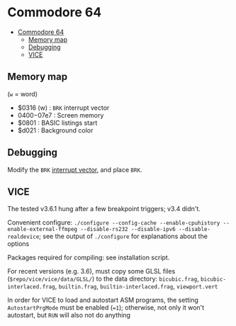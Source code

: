 # Commodore 64

- [Commodore 64](#commodore-64)
  - [Memory map](#memory-map)
  - [Debugging](#debugging)
  - [VICE](#vice)

## Memory map

(`w` = word)

- $0316 (w)   : `BRK` interrupt vector
- $0400-$07e7 : Screen memory
- $0801       : BASIC listings start
- $d021       : Background color

## Debugging

Modify the `BRK` [interrupt vector](#memory-map), and place `BRK`.

## VICE

The tested v3.6.1 hung after a few breakpoint triggers; v3.4 didn't.

Convenient configure: `./configure --config-cache --enable-cpuhistory --enable-external-ffmpeg --disable-rs232 --disable-ipv6 --disable-realdevice`; see the output of `./configure` for explanations about the options

Packages required for compiling: see installation script.

For recent versions (e.g. 3.6), must copy some GLSL files (`$repo/vice/vice/data/GLSL/`) to the data directory: `bicubic.frag`, `bicubic-interlaced.frag`, `builtin.frag`, `builtin-interlaced.frag`, `viewport.vert`

In order for VICE to load and autostart ASM programs, the setting `AutostartPrgMode` must be enabled (`=1`); otherwise, not only it won't autostart, but `RUN` will also not do anything

